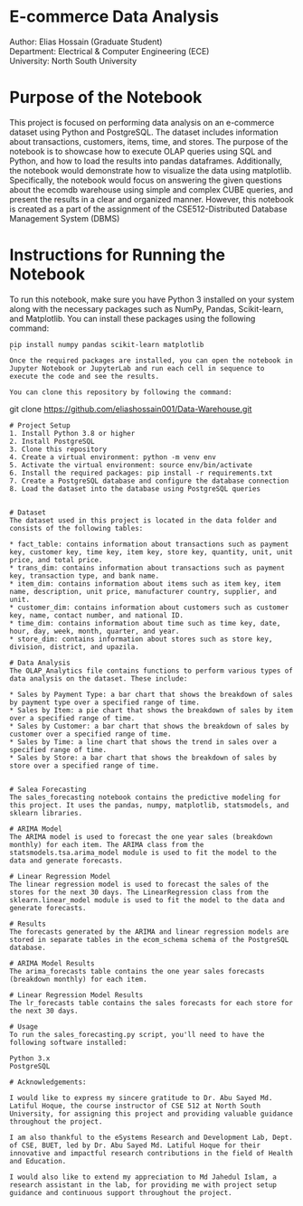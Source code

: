 # E-commerce Data Analysis
Author: Elias Hossain (Graduate Student) <br>
Department: Electrical & Computer Engineering (ECE) <br>
University: North South University <br>

# Purpose of the Notebook
This project is focused on performing data analysis on an e-commerce dataset using Python and PostgreSQL. The dataset includes information about transactions, customers, items, time, and stores. 
The purpose of the notebook is to showcase how to execute OLAP queries using SQL and Python, and how to load the results into pandas dataframes. Additionally, the notebook would demonstrate how to visualize the data using matplotlib. Specifically, the notebook would focus on answering the given questions 
about the ecomdb warehouse using simple and complex CUBE queries, and present the results in a clear and organized manner. However, this notebook is created as a part of the assignment of the CSE512-Distributed Database Management System (DBMS)

# Instructions for Running the Notebook

To run this notebook, make sure you have Python 3 installed on your system along with the necessary packages such as NumPy, Pandas, Scikit-learn, and Matplotlib. You can install these packages using the following command:

```
pip install numpy pandas scikit-learn matplotlib
``
Once the required packages are installed, you can open the notebook in Jupyter Notebook or JupyterLab and run each cell in sequence to execute the code and see the results.

You can clone this repository by following the command:

```
git clone https://github.com/eliashossain001/Data-Warehouse.git

```
# Project Setup
1. Install Python 3.8 or higher
2. Install PostgreSQL
3. Clone this repository
4. Create a virtual environment: python -m venv env
5. Activate the virtual environment: source env/bin/activate
6. Install the required packages: pip install -r requirements.txt
7. Create a PostgreSQL database and configure the database connection
8. Load the dataset into the database using PostgreSQL queries


# Dataset
The dataset used in this project is located in the data folder and consists of the following tables:

* fact_table: contains information about transactions such as payment key, customer key, time key, item key, store key, quantity, unit, unit price, and total price.
* trans_dim: contains information about transactions such as payment key, transaction type, and bank name.
* item_dim: contains information about items such as item key, item name, description, unit price, manufacturer country, supplier, and unit.
* customer_dim: contains information about customers such as customer key, name, contact number, and national ID.
* time_dim: contains information about time such as time key, date, hour, day, week, month, quarter, and year.
* store_dim: contains information about stores such as store key, division, district, and upazila.

# Data Analysis
The OLAP_Analytics file contains functions to perform various types of data analysis on the dataset. These include:

* Sales by Payment Type: a bar chart that shows the breakdown of sales by payment type over a specified range of time.
* Sales by Item: a pie chart that shows the breakdown of sales by item over a specified range of time.
* Sales by Customer: a bar chart that shows the breakdown of sales by customer over a specified range of time.
* Sales by Time: a line chart that shows the trend in sales over a specified range of time.
* Sales by Store: a bar chart that shows the breakdown of sales by store over a specified range of time.


# Salea Forecasting
The sales_forecasting notebook contains the predictive modeling for this project. It uses the pandas, numpy, matplotlib, statsmodels, and sklearn libraries.

# ARIMA Model
The ARIMA model is used to forecast the one year sales (breakdown monthly) for each item. The ARIMA class from the statsmodels.tsa.arima_model module is used to fit the model to the data and generate forecasts.

# Linear Regression Model
The linear regression model is used to forecast the sales of the stores for the next 30 days. The LinearRegression class from the sklearn.linear_model module is used to fit the model to the data and generate forecasts.

# Results
The forecasts generated by the ARIMA and linear regression models are stored in separate tables in the ecom_schema schema of the PostgreSQL database.

# ARIMA Model Results
The arima_forecasts table contains the one year sales forecasts (breakdown monthly) for each item.

# Linear Regression Model Results
The lr_forecasts table contains the sales forecasts for each store for the next 30 days.

# Usage
To run the sales_forecasting.py script, you'll need to have the following software installed:

Python 3.x
PostgreSQL

# Acknowledgements:

I would like to express my sincere gratitude to Dr. Abu Sayed Md. Latiful Hoque, the course instructor of CSE 512 at North South University, for assigning this project and providing valuable guidance throughout the project.

I am also thankful to the eSystems Research and Development Lab, Dept. of CSE, BUET, led by Dr. Abu Sayed Md. Latiful Hoque for their innovative and impactful research contributions in the field of Health and Education.

I would also like to extend my appreciation to Md Jahedul Islam, a research assistant in the lab, for providing me with project setup guidance and continuous support throughout the project.

